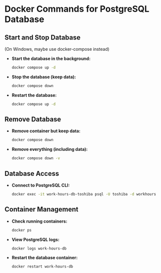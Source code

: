 # Docker Commands for PostgreSQL Database

## Start and Stop Database

(On Windows, maybe use docker-compose instead)

- **Start the database in the background:**
  ```sh
  docker compose up -d
  ```

- **Stop the database (keep data):**
  ```sh
  docker compose down
  ```

- **Restart the database:**
  ```sh
  docker compose up -d
  ```

## Remove Database

- **Remove container but keep data:**
  ```sh
  docker compose down
  ```

- **Remove everything (including data):**
  ```sh
  docker compose down -v
  ```

## Database Access

- **Connect to PostgreSQL CLI:**
  ```sh
  docker exec -it work-hours-db-toshiba psql -U toshiba -d workhours
  ```

## Container Management

- **Check running containers:**
  ```sh
  docker ps
  ```

- **View PostgreSQL logs:**
  ```sh
  docker logs work-hours-db
  ```

- **Restart the database container:**
  ```sh
  docker restart work-hours-db
  ```
